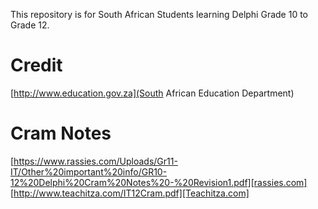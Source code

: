 This repository is for South African Students learning Delphi Grade 10 to Grade 12. 

# Credit
[http://www.education.gov.za](South African Education Department)


# Cram Notes
[https://www.rassies.com/Uploads/Gr11-IT/Other%20important%20info/GR10-12%20Delphi%20Cram%20Notes%20-%20Revision1.pdf][rassies.com]
[http://www.teachitza.com/IT12Cram.pdf][Teachitza.com]


